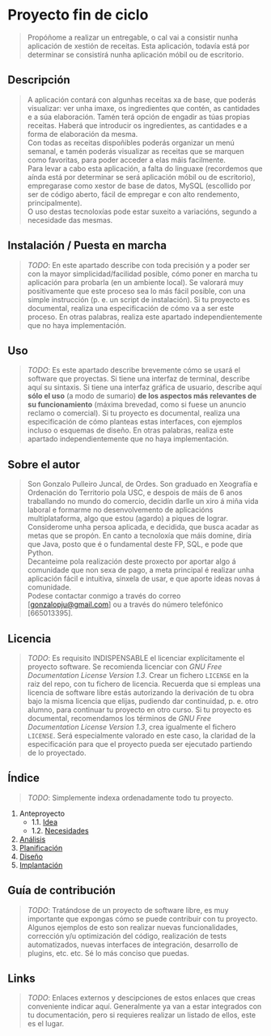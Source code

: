 # Proyecto fin de ciclo

> Propóñome a realizar un entregable, o cal vai a consistir nunha aplicación de xestión de receitas. Esta aplicación, todavía está por determinar se consistirá nunha aplicación móbil ou de escritorio.    

## Descripción

> A aplicación contará con algunhas receitas xa de base, que poderás visualizar: ver unha imaxe, os ingredientes que contén, as cantidades e a súa elaboración. Tamén terá opción de engadir as túas propias receitas. Haberá que introducir os ingredientes, as cantidades e a forma de elaboración da mesma.  
>Con todas as receitas dispoñibles poderás organizar un menú semanal, e tamén poderás visualizar as receitas que se marquen como favoritas, para poder acceder a elas máis facilmente.  
>Para levar a cabo esta aplicación, a falta do linguaxe (recordemos que aínda está por determinar se será aplicación móbil ou de escritorio), empregarase como xestor de base de datos, MySQL (escollido por ser de código aberto, fácil de empregar e con alto
rendemento, principalmente).  
>O uso destas tecnoloxías pode estar suxeito a variacións, segundo a necesidade das mesmas.  

## Instalación / Puesta en marcha

> *TODO*: En este apartado describe con toda precisión y a poder ser con la mayor simplicidad/facilidad posible, cómo poner en marcha tu aplicación para probarla (en un ambiente local). Se valorará muy positivamente que este proceso sea lo más fácil posible, con una simple instrucción (p. e. un script de instalación).
> Si tu proyecto es documental, realiza una especificación de cómo va a ser este proceso. En otras palabras, realiza este apartado independientemente que no haya implementación.

## Uso

> *TODO*: Es este apartado describe brevemente cómo se usará el software que proyectas. Si tiene una interfaz de terminal, describe aquí su sintaxis. Si tiene una interfaz gráfica de usuario, describe aquí **sólo el uso** (a modo de sumario) **de los aspectos más relevantes de su funcionamiento** (máxima brevedad, como si fuese un anuncio reclamo o comercial).
> Si tu proyecto es documental, realiza una especificación de cómo planteas estas interfaces, con ejemplos incluso o esquemas de diseño. En otras palabras, realiza este apartado independientemente que no haya implementación.

## Sobre el autor

> Son Gonzalo Pulleiro Juncal, de Ordes. Son graduado en Xeografía e Ordenación do Territorio pola USC, e despois de máis de 6 anos traballando no mundo do comercio, decidín darlle un xiro á miña vida laboral e formarme no desenvolvemento de aplicacións multiplataforma, algo que estou (agardo) a piques de lograr.  
> Considerome unha persoa aplicada, e decidida, que busca acadar as metas que se propón.
> En canto a tecnoloxía que máis domine, diría que Java, posto que é o fundamental deste FP, SQL, e pode que Python.  
> Decanteime pola realización deste proxecto por aportar algo á comunidade que non sexa de pago, a meta principal é realizar unha aplicación fácil e intuitiva, sinxela de usar, e que aporte ideas novas á comunidade.  
> Podese contactar conmigo a través do correo [gonzalopju@gmail.com] ou a través do número telefónico [665013395].  

## Licencia

> *TODO*: Es requisito INDISPENSABLE el licenciar explícitamente el proyecto software. Se recomienda licenciar con *GNU Free Documentation License Version 1.3*. Crear un fichero `LICENSE` en la raiz del repo, con tu fichero de licencia. Recuerda que si empleas una licencia de software libre estás autorizando la derivación de tu obra bajo la misma licencia que elijas, pudiendo dar continuidad, p. e. otro alumno, para continuar tu proyecto en otro curso.
> Si tu proyecto es documental, recomendamos los términos de *GNU Free Documentation License Version 1.3*, crea igualmente el fichero `LICENSE`. Será especialmente valorado en este caso, la claridad de la especificación para que el proyecto pueda ser ejecutado partiendo de lo proyectado.


## Índice

> *TODO*: Simplemente indexa ordenadamente todo tu proyecto.

1. Anteproyecto
    * 1.1. [Idea](doc/templates/1_idea.md)
    * 1.2. [Necesidades](doc/templates/2_necesidades.md)
2. [Análisis](doc/templates/3_analise.md)
3. [Planificación](doc/templates/4_planificacion.md)
4. [Diseño](doc/templates/5_deseño.md)
5. [Implantación](doc/templates/6_implantacion.md)


## Guía de contribución

> *TODO*: Tratándose de un proyecto de software libre, es muy importante que expongas cómo se puede contribuir con tu proyecto. Algunos ejemplos de esto son realizar nuevas funcionalidades, corrección y/u optimización del código, realización de tests automatizados, nuevas interfaces de integración, desarrollo de plugins, etc. etc. Sé lo más conciso que puedas.

## Links

> *TODO*: Enlaces externos y descipciones de estos enlaces que creas conveniente indicar aquí. Generalmente ya van a estar integrados con tu documentación, pero si requieres realizar un listado de ellos, este es el lugar.